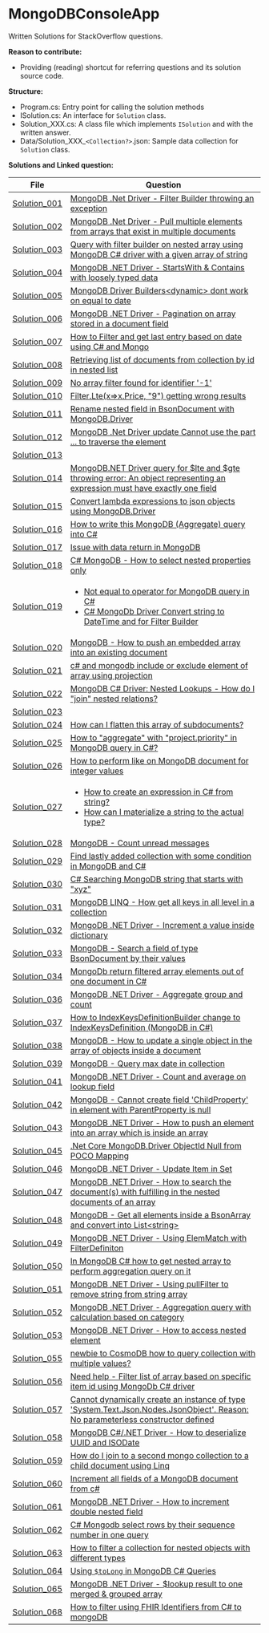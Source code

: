 # MongoDBConsoleApp
Written Solutions for StackOverflow questions.

**Reason to contribute:**
- Providing (reading) shortcut for referring questions and its solution source code.

**Structure:**

- Program.cs: Entry point for calling the solution methods
- ISolution.cs: An interface for `Solution` class.
- Solution_XXX.cs: A class file which implements `ISolution` and with the written answer.
- Data/Solution_XXX_`<Collection?>`.json: Sample data collection for `Solution` class.

**Solutions and Linked question:**

| File | Question |
|-|-|
| [Solution_001][1] | [MongoDB .Net Driver - Filter Builder throwing an exception][2] |
| [Solution_002][3] | [MongoDB .Net Driver - Pull multiple elements from arrays that exist in multiple documents][4] |
| [Solution_003][5] | [Query with filter builder on nested array using MongoDB C# driver with a given array of string][6] |
| [Solution_004][7] | [MongoDB .NET Driver - StartsWith & Contains with loosely typed data][8] |
| [Solution_005][9] | [MongoDB Driver Builders&lt;dynamic&gt; dont work on equal to date][10] |
| [Solution_006][11] | [MongoDB .NET Driver - Pagination on array stored in a document field][12] |
| [Solution_007][13] | [How to Filter and get last entry based on date using C# and Mongo][14] |
| [Solution_008][15] | [Retrieving list of documents from collection by id in nested list][16] |
| [Solution_009][17] | [No array filter found for identifier '-1'][18] |
| [Solution_010][19] | [Filter.Lte(x=>x.Price, "9") getting wrong results][20] |
| [Solution_011][21] | [Rename nested field in BsonDocument with MongoDB.Driver][22] |
| [Solution_012][23] | [MongoDB .Net Driver update Cannot use the part ... to traverse the element][24] |
| [Solution_013][25] |  |
| [Solution_014][27] | [MongoDB.NET Driver query for $lte and $gte throwing error: An object representing an expression must have exactly one field][28] |
| [Solution_015][29] | [Convert lambda expressions to json objects using MongoDB.Driver][30] |
| [Solution_016][31] | [How to write this MongoDB (Aggregate) query into C#][32] |
| [Solution_017][33] | [Issue with data return in MongoDB][34] |
| [Solution_018][35] | [C# MongoDB - How to select nested properties only][36] |
| [Solution_019][37] | <ul><li>[Not equal to operator for MongoDB query in C#][38]</li> <li>[C# MongoDb Driver Convert string to DateTime and for Filter Builder][39]</li></ul> |
| [Solution_020][40] | [MongoDB - How to push an embedded array into an existing document][41] |
| [Solution_021][42] | [c# and mongodb include or exclude element of array using projection][43] |
| [Solution_022][44] | [MongoDB C# Driver: Nested Lookups - How do I "join" nested relations?][45] |
| [Solution_023][46] |  |
| [Solution_024][48] | [How can I flatten this array of subdocuments?][49] |
| [Solution_025][50] | [How to "aggregate" with "project.priority" in MongoDB query in C#?][51] |
| [Solution_026][52] | [How to perform like on MongoDB document for integer values][53] |
| [Solution_027][54] | <ul><li>[How to create an expression in C# from string?][55]</li> <li>[How can I materialize a string to the actual type?][56]</li></ul> |
| [Solution_028][57] | [MongoDB - Count unread messages][58] |
| [Solution_029][59] | [Find lastly added collection with some condition in MongoDB and C#][60] |
| [Solution_030][61] | [C# Searching MongoDB string that starts with "xyz"][62] |
| [Solution_031][63] | [MongoDB LINQ - How get all keys in all level in a collection][64] |
| [Solution_032][65] | [MongoDB .NET Driver - Increment a value inside dictionary][66] |
| [Solution_033][67] | [MongoDB - Search a field of type BsonDocument by their values][68] |
| [Solution_034][69] | [MongoDb return filtered array elements out of one document in C#][70] |
| [Solution_036][71] | [MongoDB .NET Driver - Aggregate group and count][72] |
| [Solution_037][73] | [How to IndexKeysDefinitionBuilder change to IndexKeysDefinition (MongoDB in C#)][74] |
| [Solution_038][75] | [MongoDB - How to update a single object in the array of objects inside a document][76] |
| [Solution_039][77] | [MongoDB - Query max date in collection][78] |
| [Solution_041][79] | [MongoDB .NET Driver - Count and average on lookup field][80] |
| [Solution_042][81] | [MongoDB - Cannot create field 'ChildProperty' in element with ParentProperty is null][82] |
| [Solution_043][83] | [MongoDB .NET Driver - How to push an element into an array which is inside an array][84] |
| [Solution_045][85] | [.Net Core MongoDB.Driver ObjectId Null from POCO Mapping][86] |
| [Solution_046][87] | [MongoDB .NET Driver - Update Item in Set][88] |
| [Solution_047][89] | [MongoDB .NET Driver - How to search the document(s) with fulfilling in the nested documents of an array][90] |
| [Solution_048][91] | [MongoDB - Get all elements inside a BsonArray and convert into List&lt;string&gt;][92] |
| [Solution_049][93] | [MongoDB .NET Driver - Using ElemMatch with FilterDefiniton][94] |
| [Solution_050][95] | [In MongoDB C# how to get nested array to perform aggregation query on it][96] |
| [Solution_051][97] | [MongoDB .NET Driver - Using pullFilter to remove string from string array][98] |
| [Solution_052][99] | [MongoDB .NET Driver - Aggregation query with calculation based on category][100] |
| [Solution_053][125] | [MongoDB .NET Driver - How to access nested element][126] |
| [Solution_055][101] | [newbie to CosmoDB how to query collection with multiple values?][102] |
| [Solution_056][103] | [Need help - Filter list of array based on specific item id using MongoDb C# driver][104] |
| [Solution_057][105] | [Cannot dynamically create an instance of type 'System.Text.Json.Nodes.JsonObject'. Reason: No parameterless constructor defined][106] |
| [Solution_058][107] | [MongoDB C#/.NET Driver - How to deserialize UUID and ISODate][108] |
| [Solution_059][109] | [How do I join to a second mongo collection to a child document using Linq][110] |
| [Solution_060][111] | [Increment all fields of a MongoDB document from c#][112] |
| [Solution_061][113] | [MongoDB .NET Driver - How to increment double nested field][114] |
| [Solution_062][115] | [C# Mongodb select rows by their sequence number in one query][116] |
| [Solution_063][117] | [How to filter a collection for nested objects with different types][118] |
| [Solution_064][119] | [Using `$toLong` in MongoDB C# Queries][120] |
| [Solution_065][121] | [MongoDB .NET Driver - $lookup result to one merged & grouped array][122] |
| [Solution_068][123] | [How to filter using FHIR Identifiers from C# to mongoDB][124] |


[1]: https://github.com/yongshun950824/MongoDBConsoleApp/blob/master/MongoDBConsoleApp/Solutions/Solution_001.cs
[2]: https://stackoverflow.com/questions/69079627/mongodb-net-driver-filter-builder-throwing-an-exception/69414324#69414324

[3]: https://github.com/yongshun950824/MongoDBConsoleApp/blob/master/MongoDBConsoleApp/Solutions/Solution_002.cs
[4]: https://stackoverflow.com/questions/69403622/mongodb-net-driver-pull-multiple-elements-from-arrays-that-exist-in-multiple/69422853#69422853

[5]: https://github.com/yongshun950824/MongoDBConsoleApp/blob/master/MongoDBConsoleApp/Solutions/Solution_003.cs
[6]: https://stackoverflow.com/questions/69582406/query-with-filter-builder-on-nested-array-using-mongodb-c-sharp-driver-with-a-gi/69583877#69583877

[7]: https://github.com/yongshun950824/MongoDBConsoleApp/blob/master/MongoDBConsoleApp/Solutions/Solution_004.cs
[8]: https://stackoverflow.com/questions/69601591/mongodb-net-driver-startswith-contains-with-loosely-typed-data/69601745#69601745

[9]: https://github.com/yongshun950824/MongoDBConsoleApp/blob/master/MongoDBConsoleApp/Solutions/Solution_005.cs
[10]: https://stackoverflow.com/questions/69983653/mongodb-driver-buildersdynamic-dont-work-on-equal-to-date/69984438#69984438

[11]: https://github.com/yongshun950824/MongoDBConsoleApp/blob/master/MongoDBConsoleApp/Solutions/Solution_006.cs
[12]: https://stackoverflow.com/questions/70242147/mongodb-net-driver-pagination-on-array-stored-in-a-document-field/70242430#70242430

[13]: https://github.com/yongshun950824/MongoDBConsoleApp/blob/master/MongoDBConsoleApp/Solutions/Solution_007.cs
[14]: https://stackoverflow.com/questions/70298251/how-to-filter-and-get-last-entry-based-on-date-using-c-sharp-and-mongo/70299082#70299082

[15]: https://github.com/yongshun950824/MongoDBConsoleApp/blob/master/MongoDBConsoleApp/Solutions/Solution_008.cs
[16]: https://stackoverflow.com/questions/70660236/retrieving-list-of-documents-from-collection-by-id-in-nested-list/70660552#70660552

[17]: https://github.com/yongshun950824/MongoDBConsoleApp/blob/master/MongoDBConsoleApp/Solutions/Solution_009.cs
[18]: https://stackoverflow.com/questions/70702726/no-array-filter-found-for-identifier-1/70705559#70705559

[19]: https://github.com/yongshun950824/MongoDBConsoleApp/blob/master/MongoDBConsoleApp/Solutions/Solution_010.cs
[20]: https://stackoverflow.com/questions/70729292/filter-ltex-x-price-9-getting-wrong-results/70729526#70729526

[21]: https://github.com/yongshun950824/MongoDBConsoleApp/blob/master/MongoDBConsoleApp/Solutions/Solution_011.cs
[22]: https://stackoverflow.com/questions/70742881/rename-nested-field-in-bsondocument-with-mongodb-driver/70749460#70749460
  
[23]: https://github.com/yongshun950824/MongoDBConsoleApp/blob/master/MongoDBConsoleApp/Solutions/Solution_012.cs
[24]: https://stackoverflow.com/questions/70753460/mongodb-net-driver-update-cannot-use-the-part-to-traverse-the-element/70754899#70754899
  
[25]: https://github.com/yongshun950824/MongoDBConsoleApp/blob/master/MongoDBConsoleApp/Solutions/Solution_013.cs

  
[27]: https://github.com/yongshun950824/MongoDBConsoleApp/blob/master/MongoDBConsoleApp/Solutions/Solution_014.cs
[28]: https://stackoverflow.com/questions/70765835/mongodb-net-driver-query-for-lte-and-gte-throwing-error-an-object-representin/70767786#70767786
  
[29]: https://github.com/yongshun950824/MongoDBConsoleApp/blob/master/MongoDBConsoleApp/Solutions/Solution_015.cs
[30]: https://stackoverflow.com/questions/70795342/convert-lambda-expressions-to-json-objects-using-mongodb-driver
  
[31]: https://github.com/yongshun950824/MongoDBConsoleApp/blob/master/MongoDBConsoleApp/Solutions/Solution_016.cs
[32]: https://stackoverflow.com/questions/70839664/how-to-write-this-mongodb-aggregate-query-into-c-sharp/70842890#70842890
  
[33]: https://github.com/yongshun950824/MongoDBConsoleApp/blob/master/MongoDBConsoleApp/Solutions/Solution_017.cs
[34]: https://stackoverflow.com/questions/70928764/issue-with-data-return-in-mongodb/70934884#70934884
  
[35]: https://github.com/yongshun950824/MongoDBConsoleApp/blob/master/MongoDBConsoleApp/Solutions/Solution_018.cs
[36]: https://stackoverflow.com/questions/71069862/c-sharp-mongodb-how-to-select-nested-properties-only/71077234#71077234
  
[37]: https://github.com/yongshun950824/MongoDBConsoleApp/blob/master/MongoDBConsoleApp/Solutions/Solution_019.cs
[38]: https://stackoverflow.com/questions/71248390/not-equal-to-operator-for-mongodb-query-in-c-sharp/71248995#71248995
[39]: https://stackoverflow.com/questions/71421359/c-sharp-mongodb-driver-convert-string-to-datetime-and-for-filter-builder/71422269#71422269
  
[40]: https://github.com/yongshun950824/MongoDBConsoleApp/blob/master/MongoDBConsoleApp/Solutions/Solution_020.cs
[41]: https://stackoverflow.com/questions/71505601/mongodb-how-to-push-an-embedded-array-into-an-existing-document/71506079#71506079

[42]: https://github.com/yongshun950824/MongoDBConsoleApp/blob/master/MongoDBConsoleApp/Solutions/Solution_021.cs
[43]: https://stackoverflow.com/questions/71541098/c-sharp-and-mongodb-include-or-exclude-element-of-array-using-projection/71543925#71543925

[44]: https://github.com/yongshun950824/MongoDBConsoleApp/blob/master/MongoDBConsoleApp/Solutions/Solution_022.cs
[45]: https://stackoverflow.com/questions/71579890/mongodb-c-sharp-driver-nested-lookups-how-do-i-join-nested-relations/71582556#71582556

[46]: https://github.com/yongshun950824/MongoDBConsoleApp/blob/master/MongoDBConsoleApp/Solutions/Solution_023.cs


[48]: https://github.com/yongshun950824/MongoDBConsoleApp/blob/master/MongoDBConsoleApp/Solutions/Solution_024.cs
[49]: https://stackoverflow.com/questions/71693040/how-can-i-flatten-this-array-of-subdocuments/71693509#71693509

[50]: https://github.com/yongshun950824/MongoDBConsoleApp/blob/master/MongoDBConsoleApp/Solutions/Solution_025.cs
[51]: https://stackoverflow.com/questions/72170723/how-to-aggregate-with-project-priority-in-mongodb-query-in-c/72171247#72171247

[52]: https://github.com/yongshun950824/MongoDBConsoleApp/blob/master/MongoDBConsoleApp/Solutions/Solution_026.cs
[53]: https://stackoverflow.com/questions/72538606/how-to-perform-like-on-mongodb-document-for-integer-values/72540375#72540375
  
[54]: https://github.com/yongshun950824/MongoDBConsoleApp/blob/master/MongoDBConsoleApp/Solutions/Solution_027.cs
[55]: https://stackoverflow.com/questions/72809794/how-to-create-an-expression-in-c-sharp-from-string
[56]: https://stackoverflow.com/questions/72794815/how-can-i-materialize-a-string-to-the-actual-type/72795479#72795479
  
[57]: https://github.com/yongshun950824/MongoDBConsoleApp/blob/master/MongoDBConsoleApp/Solutions/Solution_028.cs
[58]: https://stackoverflow.com/questions/72968801/mongodb-count-unread-messages/72974256#72974256

[59]: https://github.com/yongshun950824/MongoDBConsoleApp/blob/master/MongoDBConsoleApp/Solutions/Solution_029.cs
[60]: https://stackoverflow.com/questions/73109463/find-lastly-added-collection-with-some-condition-in-mongodb-and-c-sharp/73109820#73109820

[61]: https://github.com/yongshun950824/MongoDBConsoleApp/blob/master/MongoDBConsoleApp/Solutions/Solution_030.cs
[62]: https://stackoverflow.com/questions/73267736/c-sharp-searching-mongodb-string-that-starts-with-xyz/73267990#73267990

[63]: https://github.com/yongshun950824/MongoDBConsoleApp/blob/master/MongoDBConsoleApp/Solutions/Solution_031.cs
[64]: https://stackoverflow.com/questions/73299041/mongodb-linq-how-get-all-keys-in-all-level-in-a-collection/73299815#73299815

[65]: https://github.com/yongshun950824/MongoDBConsoleApp/blob/master/MongoDBConsoleApp/Solutions/Solution_032.cs
[66]: https://stackoverflow.com/questions/73298130/mongodb-net-driver-increment-a-value-inside-dictionary/73300031#73300031

[67]: https://github.com/yongshun950824/MongoDBConsoleApp/blob/master/MongoDBConsoleApp/Solutions/Solution_033.cs
[68]: https://stackoverflow.com/questions/73352502/mongodb-search-a-field-of-type-bsondocument-by-their-values/73356181#73356181

[69]: https://github.com/yongshun950824/MongoDBConsoleApp/blob/master/MongoDBConsoleApp/Solutions/Solution_034.cs
[70]: https://stackoverflow.com/questions/73437201/mongodb-return-filtered-array-elements-out-of-one-document-in-c-sharp/73439241#73439241

[71]: https://github.com/yongshun950824/MongoDBConsoleApp/blob/master/MongoDBConsoleApp/Solutions/Solution_036.cs
[72]: https://stackoverflow.com/questions/73488700/mongodb-net-driver-aggregate-group-and-count/73499788#73499788

[73]: https://github.com/yongshun950824/MongoDBConsoleApp/blob/master/MongoDBConsoleApp/Solutions/Solution_037.cs
[74]: https://stackoverflow.com/questions/73488027/how-to-indexkeysdefinitionbuilder-change-to-indexkeysdefinition-mongodb-in-c/73508124#73508124

[75]: https://github.com/yongshun950824/MongoDBConsoleApp/blob/master/MongoDBConsoleApp/Solutions/Solution_038.cs
[76]: https://stackoverflow.com/questions/73517217/mongodb-how-to-update-a-single-object-in-the-array-of-objects-inside-a-documen

[77]: https://github.com/yongshun950824/MongoDBConsoleApp/blob/master/MongoDBConsoleApp/Solutions/Solution_039.cs
[78]: https://stackoverflow.com/questions/73570202/mongodb-query-max-date-in-collection/73577781#73577781

[79]: https://github.com/yongshun950824/MongoDBConsoleApp/blob/master/MongoDBConsoleApp/Solutions/Solution_041.cs
[80]: https://stackoverflow.com/questions/73591964/mongodb-net-driver-count-and-average-on-lookup-field/73592593#73592593

[81]: https://github.com/yongshun950824/MongoDBConsoleApp/blob/master/MongoDBConsoleApp/Solutions/Solution_042.cs
[82]: https://stackoverflow.com/questions/73628953/mongodb-cannot-create-field-childproperty-in-element-with-parentproperty-is/73629356#73629356

[83]: https://github.com/yongshun950824/MongoDBConsoleApp/blob/master/MongoDBConsoleApp/Solutions/Solution_043.cs
[84]: https://stackoverflow.com/questions/73704002/mongodb-net-driver-how-to-push-an-element-into-an-array-which-is-inside-an-ar/73710622#73710622

[85]: https://github.com/yongshun950824/MongoDBConsoleApp/blob/master/MongoDBConsoleApp/Solutions/Solution_045.cs
[86]: https://stackoverflow.com/questions/73738948/net-core-mongodb-driver-objectid-null-from-poco-mapping/73739244#73739244

[87]: https://github.com/yongshun950824/MongoDBConsoleApp/blob/master/MongoDBConsoleApp/Solutions/Solution_046.cs
[88]: https://stackoverflow.com/questions/74065603/mongodb-net-driver-update-item-in-set/74065904#74065904

[89]: https://github.com/yongshun950824/MongoDBConsoleApp/blob/master/MongoDBConsoleApp/Solutions/Solution_047.cs
[90]: https://stackoverflow.com/questions/74131498/mongodb-net-driver-how-to-search-the-documents-with-fulfilling-in-the-neste/74133584#74133584

[91]: https://github.com/yongshun950824/MongoDBConsoleApp/blob/master/MongoDBConsoleApp/Solutions/Solution_048.cs
[92]: https://stackoverflow.com/questions/74214246/mongodb-get-all-elements-inside-a-bsonarray-and-convert-into-liststring/74215348#74215348

[93]: https://github.com/yongshun950824/MongoDBConsoleApp/blob/master/MongoDBConsoleApp/Solutions/Solution_049.cs
[94]: https://stackoverflow.com/questions/74285939/mongodb-net-driver-using-elemmatch-with-filterdefiniton/74286414#74286414

[95]: https://github.com/yongshun950824/MongoDBConsoleApp/blob/master/MongoDBConsoleApp/Solutions/Solution_050.cs
[96]: https://stackoverflow.com/questions/74294539/in-mongodb-c-sharp-how-to-get-nested-array-to-perform-aggregation-query-on-it/74341177#74341177

[97]: https://github.com/yongshun950824/MongoDBConsoleApp/blob/master/MongoDBConsoleApp/Solutions/Solution_051.cs
[98]: https://stackoverflow.com/questions/74570841/mongodb-net-driver-using-pullfilter-to-remove-string-from-string-array/74587442#74587442

[99]: https://github.com/yongshun950824/MongoDBConsoleApp/blob/master/MongoDBConsoleApp/Solutions/Solution_052.cs
[100]: https://stackoverflow.com/questions/74509024/mongodb-net-driver-aggregation-query-with-calculation-based-on-category/74590498#74590498

[101]: https://github.com/yongshun950824/MongoDBConsoleApp/blob/master/MongoDBConsoleApp/Solutions/Solution_055.cs
[102]: https://stackoverflow.com/questions/74883970/newbie-to-cosmodb-how-to-query-collection-with-multiple-values/74884127#

[103]: https://github.com/yongshun950824/MongoDBConsoleApp/blob/master/MongoDBConsoleApp/Solutions/Solution_056.cs
[104]: https://stackoverflow.com/questions/74909307/need-help-filter-list-of-array-based-on-specific-item-id-using-mongodb-c-sharp/74917629#74917629

[105]: https://github.com/yongshun950824/MongoDBConsoleApp/blob/master/MongoDBConsoleApp/Solutions/Solution_057.cs
[106]: https://stackoverflow.com/questions/75000121/cannot-dynamically-create-an-instance-of-type-system-text-json-nodes-jsonobject/75000361#75000361

[107]: https://github.com/yongshun950824/MongoDBConsoleApp/blob/master/MongoDBConsoleApp/Solutions/Solution_058.cs
[108]: https://stackoverflow.com/questions/75067318/mongodb-c-net-driver-how-to-deserialize-uuid-and-isodate/75071541#75071541

[109]: https://github.com/yongshun950824/MongoDBConsoleApp/blob/master/MongoDBConsoleApp/Solutions/Solution_059.cs
[110]: https://stackoverflow.com/questions/75074400/how-do-i-join-to-a-second-mongo-collection-to-a-child-document-using-linq/75078153#75078153

[111]: https://github.com/yongshun950824/MongoDBConsoleApp/blob/master/MongoDBConsoleApp/Solutions/Solution_060.cs
[112]: https://stackoverflow.com/questions/75159919/increment-all-fields-of-a-mongodb-document-from-c-sharp/75167534#75167534

[113]: https://github.com/yongshun950824/MongoDBConsoleApp/blob/master/MongoDBConsoleApp/Solutions/Solution_061.cs
[114]: https://stackoverflow.com/questions/75212463/mongodb-net-driver-how-to-increment-double-nested-field/75229701#75229701

[115]: https://github.com/yongshun950824/MongoDBConsoleApp/blob/master/MongoDBConsoleApp/Solutions/Solution_062.cs
[116]: https://stackoverflow.com/questions/75240005/c-sharp-mongodb-select-rows-by-their-sequence-number-in-one-query/75242146#75242146

[117]: https://github.com/yongshun950824/MongoDBConsoleApp/blob/master/MongoDBConsoleApp/Solutions/Solution_063.cs
[118]: https://stackoverflow.com/questions/75259584/how-to-filter-a-collection-for-nested-objects-with-different-types/75280593#75280593

[119]: https://github.com/yongshun950824/MongoDBConsoleApp/blob/master/MongoDBConsoleApp/Solutions/Solution_064.cs
[120]: https://stackoverflow.com/questions/75659073/using-tolong-in-mongodb-c-sharp-queries/75659600#75659600

[121]: https://github.com/yongshun950824/MongoDBConsoleApp/blob/master/MongoDBConsoleApp/Solutions/Solution_065.cs
[122]: https://stackoverflow.com/questions/75696037/mongodb-net-driver-lookup-result-to-one-merged-grouped-array/75697095#75697095

[123]: https://github.com/yongshun950824/MongoDBConsoleApp/blob/master/MongoDBConsoleApp/Solutions/Solution_068.cs
[124]: https://stackoverflow.com/questions/75859023/how-to-filter-using-fhir-identifiers-from-c-sharp-to-mongodb/75866267#75866267

[125]: https://github.com/yongshun950824/MongoDBConsoleApp/blob/master/MongoDBConsoleApp/Solutions/Solution_053.cs
[126]: https://stackoverflow.com/questions/73203113/mongodb-net-driver-how-to-access-nested-element/74600693#74600693

